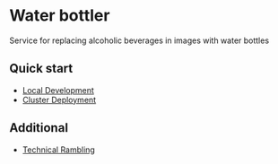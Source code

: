 # Water bottler 

Service for replacing alcoholic beverages in images with water bottles

## Quick start

- [Local Development](./docs/local-dev.md)
- [Cluster Deployment](./docs/cluster-deployment.md)

## Additional

- [Technical Rambling](./docs/technical-details.md)

